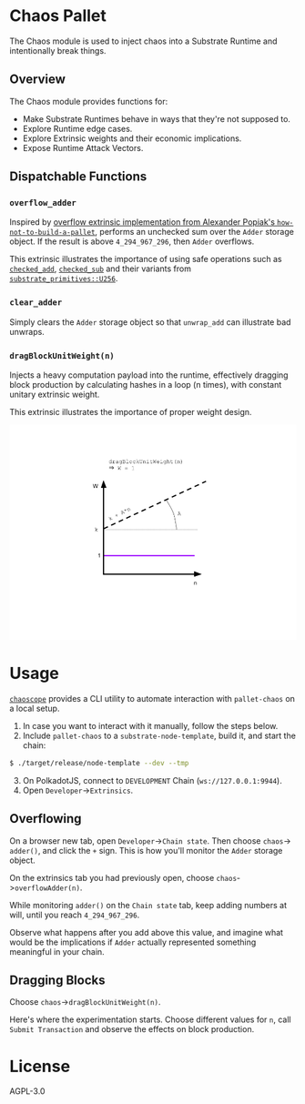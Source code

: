 # Chaos Pallet

The Chaos module is used to inject chaos into a Substrate Runtime and intentionally break things.

## Overview

The Chaos module provides functions for:

- Make Substrate Runtimes behave in ways that they're not supposed to.
- Explore Runtime edge cases.
- Explore Extrinsic weights and their economic implications.
- Expose Runtime Attack Vectors.

## Dispatchable Functions

### `overflow_adder`

Inspired by [overflow extrinsic implementation from Alexander Popiak's `how-not-to-build-a-pallet`](https://github.com/apopiak/how-not-to-build-a-pallet/blob/c737f27df5fed367c8e53adc20ed18e2846459e1/pallets/template/src/lib.rs#L165), performs an unchecked sum over the `Adder` storage object. If the result is above `4_294_967_296`, then `Adder` overflows.

This extrinsic illustrates the importance of using safe operations such as [`checked_add`](https://docs.rs/substrate-primitives/1.0.0/substrate_primitives/struct.U256.html#method.checked_add), [`checked_sub`](https://docs.rs/substrate-primitives/1.0.0/substrate_primitives/struct.U256.html#method.checked_sub) and their variants from [`substrate_primitives::U256`](https://docs.rs/substrate-primitives/1.0.0/substrate_primitives/struct.U256.html).

### `clear_adder`

Simply clears the `Adder` storage object so that `unwrap_add` can illustrate bad unwraps.

### `dragBlockUnitWeight(n)`

Injects a heavy computation payload into the runtime, effectively dragging block production by calculating hashes in a loop (n times), with constant unitary extrinsic weight.

This extrinsic illustrates the importance of proper weight design.

![block dragger](blockdragger.png)

# Usage

[`chaoscope`](https://github.com/paritytech/chaoscope) provides a CLI utility to automate interaction with `pallet-chaos` on a local setup.

1. In case you want to interact with it manually, follow the steps below.
2. Include `pallet-chaos` to a `substrate-node-template`, build it, and start the chain:
```sh
$ ./target/release/node-template --dev --tmp
```
3. On PolkadotJS, connect to `DEVELOPMENT` Chain (`ws://127.0.0.1:9944`).
4. Open `Developer`->`Extrinsics`.

## Overflowing

On a browser new tab, open `Developer`->`Chain state`.
Then choose `chaos`-> `adder()`, and click the `+` sign. This is how you'll monitor the `Adder` storage object.

On the extrinsics tab you had previously open, choose `chaos`->`overflowAdder(n)`.

While monitoring `adder()` on the `Chain state` tab, keep adding numbers at will, until you reach `4_294_967_296`.

Observe what happens after you add above this value, and imagine what would be the implications if `Adder` actually represented something meaningful in your chain.

## Dragging Blocks

Choose `chaos`->`dragBlockUnitWeight(n)`.

Here's where the experimentation starts. Choose different values for `n`, call `Submit Transaction` and observe the effects on block production.

# License
AGPL-3.0
